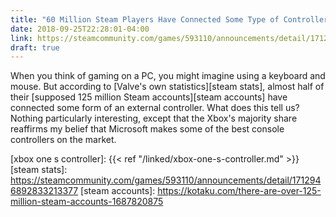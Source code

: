 ```yaml
---
title: "60 Million Steam Players Have Connected Some Type of Controller"
date: 2018-09-25T22:28:01-04:00
link: https://steamcommunity.com/games/593110/announcements/detail/1712946892833213377
draft: true
---
```



When you think of gaming on a PC, you might imagine using a keyboard and mouse. But according to [Valve's own statistics][steam stats], almost half of their [supposed 125 million Steam accounts][steam accounts] have connected some form of an external controller. What does this tell us? Nothing particularly interesting, except that the Xbox's majority share reaffirms my belief that Microsoft makes some of the best console controllers on the market. 

[xbox one s controller]: {{< ref "/linked/xbox-one-s-controller.md" >}}
[steam stats]: https://steamcommunity.com/games/593110/announcements/detail/1712946892833213377
[steam accounts]: https://kotaku.com/there-are-over-125-million-steam-accounts-1687820875